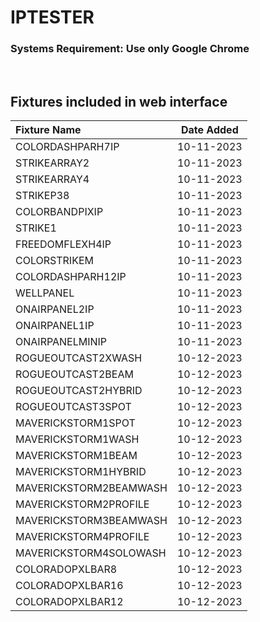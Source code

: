 # IPTESTER

### Systems Requirement: Use only Google Chrome
&nbsp;


## Fixtures included in web interface  

| Fixture Name           | Date Added |
|   :--                  |     :-:    |
| COLORDASHPARH7IP       | 10-11-2023 |
| STRIKEARRAY2           | 10-11-2023 |
| STRIKEARRAY4           | 10-11-2023 |
| STRIKEP38              | 10-11-2023 |
| COLORBANDPIXIP         | 10-11-2023 |
| STRIKE1                | 10-11-2023 |
| FREEDOMFLEXH4IP        | 10-11-2023 |
| COLORSTRIKEM           | 10-11-2023 |
| COLORDASHPARH12IP      | 10-11-2023 |
| WELLPANEL              | 10-11-2023 |
| ONAIRPANEL2IP          | 10-11-2023 |
| ONAIRPANEL1IP          | 10-11-2023 |
| ONAIRPANELMINIP        | 10-11-2023 |
| ROGUEOUTCAST2XWASH     | 10-12-2023 |
| ROGUEOUTCAST2BEAM      | 10-12-2023 |
| ROGUEOUTCAST2HYBRID    | 10-12-2023 |
| ROGUEOUTCAST3SPOT      | 10-12-2023 |
| MAVERICKSTORM1SPOT     | 10-12-2023 |
| MAVERICKSTORM1WASH     | 10-12-2023 |
| MAVERICKSTORM1BEAM     | 10-12-2023 |
| MAVERICKSTORM1HYBRID   | 10-12-2023 |
| MAVERICKSTORM2BEAMWASH | 10-12-2023 |
| MAVERICKSTORM2PROFILE  | 10-12-2023 |
| MAVERICKSTORM3BEAMWASH | 10-12-2023 |
| MAVERICKSTORM4PROFILE  | 10-12-2023 |
| MAVERICKSTORM4SOLOWASH | 10-12-2023 |
| COLORADOPXLBAR8        | 10-12-2023 |
| COLORADOPXLBAR16       | 10-12-2023 |
| COLORADOPXLBAR12       | 10-12-2023 |

